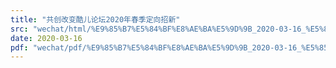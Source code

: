 ```yaml
---
title: "共创改变酷儿论坛2020年春季定向招新"
src: "wechat/html/%E9%85%B7%E5%84%BF%E8%AE%BA%E5%9D%9B_2020-03-16_%E5%85%B1%E5%88%9B%E6%94%B9%E5%8F%98%E9%85%B7%E5%84%BF%E8%AE%BA%E5%9D%9B2020%E5%B9%B4%E6%98%A5%E5%AD%A3%E5%AE%9A%E5%90%91%E6%8B%9B%E6%96%B0.html"
date: 2020-03-16
pdf: "wechat/pdf/%E9%85%B7%E5%84%BF%E8%AE%BA%E5%9D%9B_2020-03-16_%E5%85%B1%E5%88%9B%E6%94%B9%E5%8F%98%E9%85%B7%E5%84%BF%E8%AE%BA%E5%9D%9B2020%E5%B9%B4%E6%98%A5%E5%AD%A3%E5%AE%9A%E5%90%91%E6%8B%9B%E6%96%B0.pdf"
---
```

